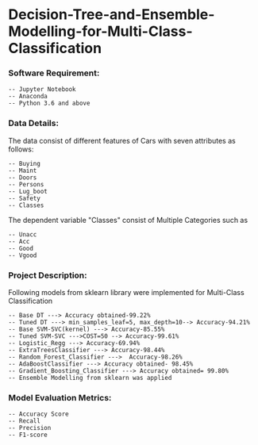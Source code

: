 # Decision-Tree-and-Ensemble-Modelling-for-Multi-Class-Classification

### Software Requirement:
    -- Jupyter Notebook
    -- Anaconda
    -- Python 3.6 and above

### Data Details:
The data consist of different features of Cars with seven attributes as follows:

    -- Buying
    -- Maint
    -- Doors
    -- Persons
    -- Lug_boot
    -- Safety
    -- Classes

The dependent variable "Classes" consist of Multiple Categories such as

    -- Unacc
    -- Acc
    -- Good
    -- Vgood

### Project Description:
Following models from sklearn library were implemented for Multi-Class Classification

    -- Base DT ---> Accuracy obtained-99.22%
    -- Tuned DT ---> min_samples_leaf=5, max_depth=10--> Accuracy-94.21%
    -- Base SVM-SVC(kernel) ---> Accuracy-85.55%
    -- Tuned SVM-SVC --->COST=50 --> Accuracy-99.61%
    -- Logistic_Regg ---> Accuracy-69.94%
    -- ExtraTreesClassifier ---> Accuracy-98.44%
    -- Random_Forest_Classifier --->  Accuracy-98.26%
    -- AdaBoostClassifier ---> Accuracy obtained- 98.45%
    -- Gradient_Boosting_Classifier ---> Accuracy obtained= 99.80%
    -- Ensemble Modelling from sklearn was applied

### Model Evaluation Metrics:
    -- Accuracy Score
    -- Recall
    -- Precision
    -- F1-score
